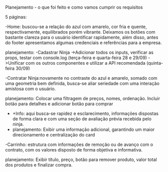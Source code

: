 Planejamento - o que foi feito e como vamos cumprir os requisitos


5 páginas:

-Home: buscou-se a relação do azul com amarelo, cor fria e quente, respectivamente, equilibrados porém vibrante. Deixamos os botões com bastante clareza para o 
usuário identificar rapidamente, além disso, antes do footer apresentamos algumas credenciais e referências para a empresa.

   planejamento:
  -Cadastrar Ninja
  ->Adicionar todos os inputs, verificar as props, testar com console.log   (terça-feira e quarta-feira 28 e 29/09)
  ->Unificar com os outros componentes e utilizar a API recomendada (quinta-feira 30/09)

-Contratar Ninja:novamente no contraste do azul e amarelo, somado com uma geometria bem definida, busca-se aliar seriedade com uma interação amistosa com o usuário.

  planejamento:
  Colocar uma filtragem de preços, nomes, ordenação. Incluir botão para detalhes e adicionar botão para comprar

- +Info: aqui busca-se rapidez e esclarecimento, informações dispostas de forma clara e com uma seção de avaliação prévia recebida pelo ninja.
- 
  planejamento:
  Exibir uma informação adicional, garantindo um maior direcionamento e centralização do card

-Carrinho: estrutura com informações de remoção ou de avanço com o contrato, com os valores disposto de forma objetiva e informativa.

  planejamento:
	Exibir título, preço, botão para remover produto, valor total dos produtos e finalizar compra.
